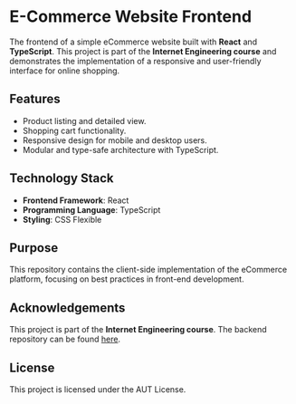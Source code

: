 # E-Commerce Website Frontend  

The frontend of a simple eCommerce website built with **React** and **TypeScript**. This project is part of the **Internet Engineering course** and demonstrates the implementation of a responsive and user-friendly interface for online shopping.  

## Features  
- Product listing and detailed view.  
- Shopping cart functionality.  
- Responsive design for mobile and desktop users.  
- Modular and type-safe architecture with TypeScript.  

## Technology Stack  
- **Frontend Framework**: React  
- **Programming Language**: TypeScript  
- **Styling**: CSS Flexible

## Purpose  
This repository contains the client-side implementation of the eCommerce platform, focusing on best practices in front-end development.  

## Acknowledgements  
This project is part of the **Internet Engineering course**. The backend repository can be found [here](https://github.com/kjanparvari/ie-ecommerce-bac).  

## License  
This project is licensed under the AUT License.
